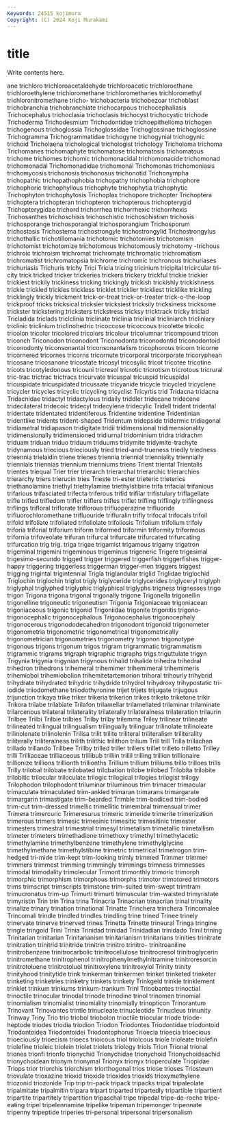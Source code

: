 ```yaml
---
Keywords: 24515 kojimura
Copyright: (C) 2024 Koji Murakami
---
```


# title

Write contents here.



ane trichloro trichloroacetaldehyde trichloroacetic trichloroethane trichloroethylene trichloromethane
trichloromethanes trichloromethyl trichloronitromethane tricho- trichobacteria trichobezoar trichoblast trichobranchia trichobranchiate trichocarpous
trichocephaliasis Trichocephalus trichoclasia trichoclasis trichocyst trichocystic trichode Trichoderma Trichodesmium Trichodontidae
trichoepithelioma trichogen trichogenous trichoglossia Trichoglossidae Trichoglossinae trichoglossine Trichogramma Trichogrammatidae trichogyne
trichogynial trichogynic trichoid Tricholaena trichological trichologist trichology Tricholoma trichoma Trichomanes
trichomaphyte trichomatose trichomatosis trichomatous trichome trichomes trichomic trichomonacidal trichomonacide trichomonad
trichomonadal Trichomonadidae trichomonal Trichomonas trichomoniasis trichomycosis trichonosis trichonosus trichonotid Trichonympha
trichopathic trichopathophobia trichopathy trichophobia trichophore trichophoric trichophyllous trichophyte trichophytia trichophytic
Trichophyton trichophytosis Trichoplax trichopore trichopter Trichoptera trichoptera trichopteran trichopteron trichopterous
trichopterygid Trichopterygidae trichord trichorrhea trichorrhexic trichorrhexis Trichosanthes trichoschisis trichoschistic trichoschistism
trichosis trichosporange trichosporangial trichosporangium Trichosporum trichostasis Trichostema trichostrongyle trichostrongylid Trichostrongylus
trichothallic trichotillomania trichotomic trichotomies trichotomism trichotomist trichotomize trichotomous trichotomously trichotomy
-trichous trichroic trichroism trichromat trichromate trichromatic trichromatism trichromatist trichromatopsia trichrome
trichromic trichronous trichuriases trichuriasis Trichuris trichy Trici Tricia tricing tricinium
tricipital tricircular tri-city trick tricked tricker trickeries trickers trickery trickful
trickie trickier trickiest trickily trickiness tricking trickingly trickish trickishly trickishness
trickle trickled trickles trickless tricklet tricklier trickliest tricklike trickling tricklingly
trickly trickment trick-or-treat trick-or-treater trick-o-the-loop trickproof tricks tricksical tricksier tricksiest
tricksily tricksiness tricksome trickster trickstering tricksters trickstress tricksy tricktrack tricky
triclad Tricladida triclads triclclinia triclinate triclinia triclinial tricliniarch tricliniary triclinic
triclinium triclinohedric tricoccose tricoccous tricolette tricolic tricolon tricolor tricolored tricolors
tricolour tricolumnar tricompound tricon triconch Triconodon triconodont Triconodonta triconodontid triconodontoid
triconodonty triconsonantal triconsonantalism tricophorous tricorn tricorne tricornered tricornes tricorns tricornute
tricorporal tricorporate tricoryphean tricosane tricosanone tricostate tricosyl tricosylic tricot tricotee
tricotine tricots tricotyledonous tricouni tricresol tricrotic tricrotism tricrotous tricrural tric-trac
trictrac trictracs tricurvate tricuspal tricuspid tricuspidal tricuspidate tricuspidated tricussate tricyanide
tricycle tricycled tricyclene tricycler tricycles tricyclic tricycling tricyclist Tricyrtis trid
Tridacna tridacna Tridacnidae tridactyl tridactylous tridaily triddler tridecane tridecene tridecilateral
tridecoic tridecyl tridecylene tridecylic Tridell trident tridental tridentate tridentated tridentiferous
Tridentine tridentine Tridentinian tridentlike tridents trident-shaped Tridentum tridepside tridermic tridiagonal
tridiametral tridiapason tridigitate tridii tridimensional tridimensionality tridimensionally tridimensioned tridiurnal tridominium
tridra tridrachm triduam triduan triduo triduum triduums tridymite tridymite-trachyte tridynamous
triecious trieciously tried tried-and-trueness triedly triedness trieennia trielaidin triene trienes
triennia triennial trienniality triennially triennials triennias triennium trienniums triens Trient
triental Trientalis trientes triequal Trier trier trierarch trierarchal trierarchic trierarchies
trierarchy triers trierucin tries Trieste tri-ester trieteric trieterics triethanolamine triethyl
triethylamine triethylstibine trifa trifacial trifanious trifarious trifasciated trifecta triferous trifid
trifilar trifistulary triflagellate trifle trifled trifledom trifler triflers trifles triflet
trifling triflingly triflingness triflings trifloral triflorate triflorous trifluoperazine trifluoride trifluorochloromethane
trifluouride trifluralin trifly trifocal trifocals trifoil trifold trifoliate trifoliated trifoliolate
trifoliosis Trifolium trifolium trifoly triforia triforial triforium triform triformed triformin
triformity triformous trifornia trifoveolate trifuran trifurcal trifurcate trifurcated trifurcating trifurcation
trig trig. triga trigae trigamist trigamous trigamy trigatron trigeminal trigemini
trigeminous trigeminus trigeneric Trigere trigesimal trigesimo-secundo trigged trigger triggered triggerfish
triggerfishes trigger-happy triggering triggerless triggerman trigger-men triggers triggest trigging trigintal
trigintennial Trigla triglandular triglid Triglidae triglochid Triglochin triglochin triglot trigly
triglyceride triglycerides triglyceryl triglyph triglyphal triglyphed triglyphic triglyphical triglyphs trigness
trignesses trigo trigon Trigona trigona trigonal trigonally trigone Trigonella trigonellin
trigonelline trigoneutic trigoneutism Trigonia Trigoniaceae trigoniacean trigoniaceous trigonic trigonid Trigoniidae
trigonite trigonitis trigono- trigonocephalic trigonocephalous Trigonocephalus trigonocephaly trigonocerous trigonododecahedron trigonodont
trigonoid trigonometer trigonometria trigonometric trigonometrical trigonometrically trigonometrician trigonometries trigonometry trigonon
trigonotype trigonous trigons trigonum trigos trigram trigrammatic trigrammatism trigrammic trigrams
trigraph trigraphic trigraphs trigs triguttulate trigyn Trigynia trigynia trigynian trigynous
trihalid trihalide trihedra trihedral trihedron trihedrons trihemeral trihemimer trihemimeral trihemimeris
trihemiobol trihemiobolion trihemitetartemorion trihoral trihourly trihybrid trihydrate trihydrated trihydric trihydride
trihydrol trihydroxy trihypostatic tri-iodide triiodomethane triiodothyronine trijet trijets trijugate trijugous
trijunction trikaya trike triker trikeria trikerion trikes triketo triketone trikir
Trikora trilabe trilabiate Trilafon trilamellar trilamellated trilaminar trilaminate trilarcenous trilateral
trilaterality trilaterally trilateralness trilateration trilaurin Trilbee Trilbi Trilbie trilbies Trilby
trilby trilemma Triley trilinear trilineate trilineated trilingual trilingualism trilingually trilinguar
trilinolate trilinoleate trilinolenate trilinolenin Trilisa trilit trilite triliteral triliteralism triliterality
triliterally triliteralness trilith trilithic trilithon trilium Trill trill Trilla trillachan
trillado trillando Trillbee Trillby trilled triller trillers trillet trilleto trilletto
Trilley trilli Trilliaceae trilliaceous trillibub trilliin trillil trilling trillion trillionaire
trillionize trillions trillionth trillionths Trillium trillium trilliums trillo trilloes trills
Trilly trilobal trilobate trilobated trilobation trilobe trilobed Trilobita trilobite trilobitic
trilocular triloculate trilogic trilogical trilogies trilogist trilogy Trilophodon trilophodont triluminar
triluminous trim trimacer trimacular trimaculate trimaculated trim-ankled trimaran trimarans trimargarate
trimargarin trimastigate trim-bearded Trimble trim-bodiced trim-bodied trim-cut trim-dressed trimellic trimellitic
trimembral trimensual trimer Trimera trimercuric Trimeresurus trimeric trimeride trimerite trimerization
trimerous trimers trimesic trimesinic trimesitic trimesitinic trimester trimesters trimestral trimestrial
trimesyl trimetalism trimetallic trimetallism trimeter trimeters trimethadione trimethoxy trimethyl trimethylacetic
trimethylamine trimethylbenzene trimethylene trimethylglycine trimethylmethane trimethylstibine trimetric trimetrical trimetrogon trim-hedged
tri-mide trim-kept trim-looking trimly trimmed Trimmer trimmer trimmers trimmest trimming
trimmingly trimmings trimness trimnesses trimodal trimodality trimolecular Trimont trimonthly trimoric
trimorph trimorphic trimorphism trimorphous trimorphs trimotor trimotored trimotors trims trimscript
trimscripts trimstone trim-suited trim-swept trimtram trimucronatus trim-up Trimurti trimurti trimuscular
trim-waisted trimyristate trimyristin Trin trin Trina trina Trinacria Trinacrian trinacrian
trinal trinality trinalize trinary trination trinational Trinatte Trinchera trinchera Trincomalee
Trincomali trindle trindled trindles trindling trine trined Trinee trinely trinervate
trinerve trinerved trines Trinetta Trinette trineural Tringa tringine tringle tringoid
Trini Trinia Trinidad trinidad Trinidadian trinidado Trinil trining Trinitarian trinitarian
Trinitarianism trinitarianism trinitarians trinities trinitrate trinitration trinitrid trinitride trinitrin trinitro
trinitro- trinitroaniline trinitrobenzene trinitrocarbolic trinitrocellulose trinitrocresol trinitroglycerin trinitromethane trinitrophenol trinitrophenylmethylnitramine
trinitroresorcin trinitrotoluene trinitrotoluol trinitroxylene trinitroxylol Trinity trinity trinityhood trinitytide trink
trinkerman trinkermen trinket trinketed trinketer trinketing trinketries trinketry trinkets trinkety
Trinkgeld trinkle trinklement trinklet trinkum trinkums trinkum-trankum Trinl Trinobantes trinoctial
trinoctile trinocular trinodal trinode trinodine trinol trinomen trinomial trinomialism trinomialist
trinomiality trinomially trinopticon Trinorantum Trinovant Trinovantes trintle trinucleate trinucleotide Trinucleus
trinunity Trinway Triny Trio trio triobol triobolon trioctile triocular triode
triode-heptode triodes triodia triodion Triodon Triodontes Triodontidae triodontoid Triodontoidea Triodontoidei
Triodontophorus Trioecia trioecia trioecious trioeciously trioecism trioecs trioicous triol triolcous
triole trioleate triolefin triolefine trioleic triolein triolet triolets triology triols
Trion Trional trional triones trionfi trionfo trionychid Trionychidae trionychoid Trionychoideachid
trionychoidean trionym trionymal Trionyx trionyx trioperculate Triopidae Triops trior triorchis
triorchism triorthogonal trios triose trioses Triosteum triovulate trioxazine trioxid trioxide
trioxides trioxids trioxymethylene triozonid triozonide Trip trip tri-pack tripack tripacks
tripal tripaleolate tripalmitate tripalmitin tripara tripart triparted tripartedly tripartible tripartient
tripartite tripartitely tripartition tripaschal tripe tripedal tripe-de-roche tripe-eating tripel tripelennamine
tripelike tripeman tripemonger tripennate tripenny tripeptide triperies tri-personal tripersonal tripersonalism
